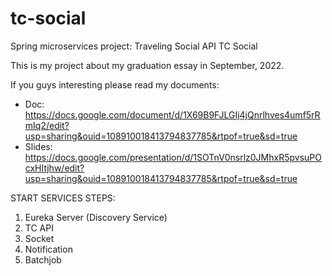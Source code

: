 # tc-social

Spring microservices project:
Traveling Social API TC Social

This is my project about my graduation essay in September, 2022.

If you guys interesting please read my documents:
  + Doc: https://docs.google.com/document/d/1X69B9FJLGIj4jQnrlhves4umf5rRmIq2/edit?usp=sharing&ouid=108910018413794837785&rtpof=true&sd=true
  + Slides: https://docs.google.com/presentation/d/1SOTnV0nsrlz0JMhxR5pvsuPOcxHItjhw/edit?usp=sharing&ouid=108910018413794837785&rtpof=true&sd=true

START SERVICES STEPS:

1. Eureka Server (Discovery Service)
2. TC API
3. Socket
4. Notification
5. Batchjob

